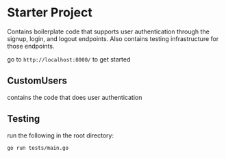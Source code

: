 # Starter Project

Contains boilerplate code that supports user authentication through the signup, login, and logout endpoints. Also contains testing infrastructure for those endpoints.

go to `http://localhost:8000/` to get started

## CustomUsers
contains the code that does user authentication

## Testing
run the following in the root directory:
```
go run tests/main.go
```
